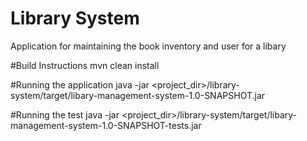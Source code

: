 # Library System
Application for maintaining the book inventory and user for a libary

#Build Instructions
mvn clean install

#Running the application
java -jar <project_dir>/library-system/target/libary-management-system-1.0-SNAPSHOT.jar

#Running the test
java -jar <project_dir>/library-system/target/libary-management-system-1.0-SNAPSHOT-tests.jar